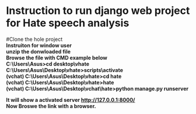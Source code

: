 # Instruction to run django web project for Hate speech analysis 
#Clone the hole project <br>
<strong>Instruiton for window user <br>
unzip the donwloaded file<br>
Browse the file with CMD example below<br>
C:\Users\Asus>cd desktop\vhate<br>
C:\Users\Asus\Desktop\vhate>scripts\activate<br>
(vchat) C:\Users\Asus\Desktop\vhate>cd hate<br>
(vchat) C:\Users\Asus\Desktop\vhate>hate<br>
(vchat) C:\Users\Asus\Desktop\vchat\hate>python manage.py runserver<br>

It will show a activated server http://127.0.0.1:8000/<br>
Now Broswe the link with a browser.</strong>


